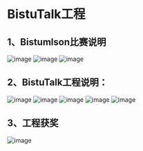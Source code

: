 BistuTalk工程
===========================
1、Bistumlson比赛说明
------------------------------
![image](https://github.com/chenwwwwww/bistumlson/raw/master/images/1.jpg)
![image](https://github.com/chenwwwwww/bistumlson/raw/master/images/2.jpg)
![image](https://github.com/chenwwwwww/bistumlson/raw/master/images/3.jpg)









2、BistuTalk工程说明：
--------------------------------

![image](https://github.com/chenwwwwww/bistumlson/raw/master/images/text1.jpg)
![image](https://github.com/chenwwwwww/bistumlson/raw/master/images/text2.jpg)
![image](https://github.com/chenwwwwww/bistumlson/raw/master/images/text3.jpg)
![image](https://github.com/chenwwwwww/bistumlson/raw/master/images/text4.jpg)
![image](https://github.com/chenwwwwww/bistumlson/raw/master/images/text5.jpg)








3、工程获奖
--------------------------------


![image](https://github.com/chenwwwwww/bistumlson/raw/master/images/5.jpg)
